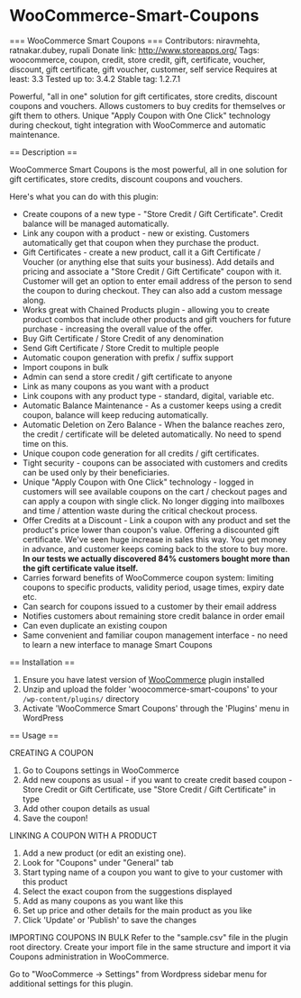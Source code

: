 WooCommerce-Smart-Coupons
=========================
=== WooCommerce Smart Coupons ===
Contributors: niravmehta, ratnakar.dubey, rupali
Donate link: http://www.storeapps.org/
Tags: woocommerce, coupon, credit, store credit, gift, certificate, voucher, discount, gift certificate, gift voucher, customer, self service
Requires at least: 3.3
Tested up to: 3.4.2
Stable tag: 1.2.7.1

Powerful, "all in one" solution for gift certificates, store credits, discount coupons and vouchers. Allows customers to buy credits for themselves or gift them to others. Unique "Apply Coupon with One Click" technology during checkout, tight integration with WooCommerce and automatic maintenance.


== Description ==

WooCommerce Smart Coupons is the most powerful, all in one solution for gift certificates, store credits, discount coupons and vouchers. 

Here's what you can do with this plugin:

* Create coupons of a new type - "Store Credit / Gift Certificate". Credit balance will be managed automatically.
* Link any coupon with a product - new or existing. Customers automatically get that coupon when they purchase the product.
* Gift Certificates - create a new product, call it a Gift Certificate / Voucher (or anything else that suits your business). Add details and pricing and associate a "Store Credit / Gift Certificate" coupon with it. Customer will get an option to enter email address of the person to send the coupon to during checkout. They can also add a custom message along.
* Works great with Chained Products plugin - allowing you to create product combos that include other products and gift vouchers for future purchase - increasing the overall value of the offer.
* Buy Gift Certificate / Store Credit of any denomination
* Send Gift Certificate / Store Credit to multiple people
* Automatic coupon generation with prefix / suffix support
* Import coupons in bulk
* Admin can send a store credit / gift certificate to anyone
* Link as many coupons as you want with a product
* Link coupons with any product type - standard, digital, variable etc.
* Automatic Balance Maintenance - As a customer keeps using a credit coupon, balance will keep reducing automatically.
* Automatic Deletion on Zero Balance - When the balance reaches zero, the credit / certificate will be deleted automatically. No need to spend time on this.
* Unique coupon code generation for all credits / gift certificates.
* Tight security - coupons can be associated with customers and credits can be used only by their beneficiaries.
* Unique "Apply Coupon with One Click" technology - logged in customers will see available coupons on the cart / checkout pages and can apply a coupon with single click. No longer digging into mailboxes and time / attention waste during the critical checkout process.
* Offer Credits at a Discount - Link a coupon with any product and set the product's price lower than coupon's value. Offering a discounted gift certificate. We've seen huge increase in sales this way. You get money in advance, and customer keeps coming back to the store to buy more. **In our tests we actually discovered 84% customers bought more than the gift certificate value itself.**
* Carries forward benefits of WooCommerce coupon system: limiting coupons to specific products, validity period, usage times, expiry date etc.
* Can search for coupons issued to a customer by their email address
* Notifies customers about remaining store credit balance in order email
* Can even duplicate an existing coupon
* Same convenient and familiar coupon management interface - no need to learn a new interface to manage Smart Coupons


== Installation ==

1. Ensure you have latest version of [WooCommerce](http://www.96down.com/category/plugins/woocommerce-extensions-plugins/) plugin installed
2. Unzip and upload the folder 'woocommerce-smart-coupons' to your `/wp-content/plugins/` directory
3. Activate 'WooCommerce Smart Coupons' through the 'Plugins' menu in WordPress

== Usage ==

CREATING A COUPON
1. Go to Coupons settings in WooCommerce
2. Add new coupons as usual - if you want to create credit based coupon - Store Credit or Gift Certificate, use "Store Credit / Gift Certificate" in type
3. Add other coupon details as usual
4. Save the coupon! 


LINKING A COUPON WITH A PRODUCT
1. Add a new product (or edit an existing one).
2. Look for "Coupons" under "General" tab
3. Start typing name of a coupon you want to give to your customer with this product
4. Select the exact coupon from the suggestions displayed
5. Add as many coupons as you want like this
6. Set up price and other details for the main product as you like
7. Click 'Update' or 'Publish' to save the changes

IMPORTING COUPONS IN BULK
Refer to the "sample.csv" file in the plugin root directory. Create your import file in the same structure and import it via Coupons administration in WooCommerce.

Go to "WooCommerce -> Settings" from Wordpress sidebar menu for additional settings for this plugin.
